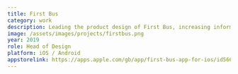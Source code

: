 ```yaml
---
title: First Bus
category: work
description: Leading the product design of First Bus, increasing information availability, reducing frustration and building customer trust.
image: /assets/images/projects/firstbus.png
year: 2019
role: Head of Design
platform: iOS / Android
appstorelink: https://apps.apple.com/gb/app/first-bus-app-for-ios/id566586379
---
```

